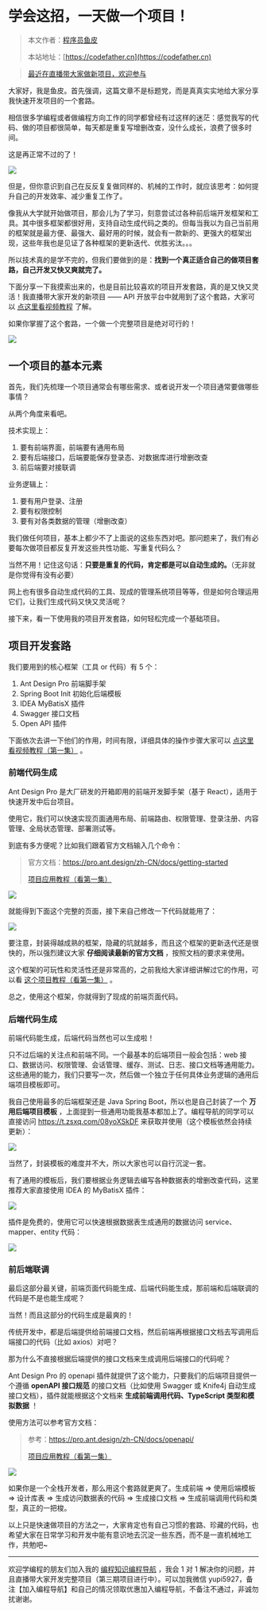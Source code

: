 # 学会这招，一天做一个项目！

> 本文作者：[程序员鱼皮](https://yuyuanweb.feishu.cn/wiki/Abldw5WkjidySxkKxU2cQdAtnah)
>
> 本站地址：[https://codefather.cn](https://codefather.cn)

> [最近在直播带大家做新项目，欢迎参与](https://mp.weixin.qq.com/s?__biz=MzI1NDczNTAwMA==&mid=2247529515&idx=1&sn=eb5e2af507ce35e3c4159dad7e1424f1&chksm=e9c293dcdeb51acac148fd14c0677ab3c1076c47ab52a33ffe7d682a3e1d1d8f37c4d3c7d167&token=1411297570&lang=zh_CN&scene=21#wechat_redirect)

大家好，我是鱼皮。首先强调，这篇文章不是标题党，而是真真实实地给大家分享我快速开发项目的一个套路。

相信很多学编程或者做编程方向工作的同学都曾经有过这样的迷茫：感觉我写的代码、做的项目都很简单，每天都是重复写增删改查，没什么成长，浪费了很多时间。

这是再正常不过的了！

![](https://pic.yupi.icu/5563/202311060950919.png)

但是，但你意识到自己在反反复复做同样的、机械的工作时，就应该思考：如何提升自己的开发效率、减少重复工作了。

像我从大学就开始做项目，那会儿为了学习，刻意尝试过各种前后端开发框架和工具。其中很多框架都很好用，支持自动生成代码之类的。但每当我以为自己当前用的框架就是最方便、最强大、最好用的时候，就会有一款新的、更强大的框架出现，这些年我也是见证了各种框架的更新迭代、优胜劣汰。。。

所以技术真的是学不完的，但我们要做到的是：**找到一个真正适合自己的做项目套路，自己开发又快又爽就完了。**

下面分享一下我摸索出来的，也是目前比较喜欢的项目开发套路，真的是又快又灵活！我直播带大家开发的新项目 —— API 开放平台中就用到了这个套路，大家可以 [点这里看视频教程](https://mp.weixin.qq.com/s?__biz=MzI1NDczNTAwMA==&mid=2247529515&idx=1&sn=eb5e2af507ce35e3c4159dad7e1424f1&chksm=e9c293dcdeb51acac148fd14c0677ab3c1076c47ab52a33ffe7d682a3e1d1d8f37c4d3c7d167&token=1411297570&lang=zh_CN&scene=21#wechat_redirect) 了解。

如果你掌握了这个套路，一个做一个完整项目是绝对可行的！

![](https://pic.yupi.icu/5563/202311060950010.png)

## 一个项目的基本元素

首先，我们先梳理一个项目通常会有哪些需求、或者说开发一个项目通常要做哪些事情？

从两个角度来看吧。

技术实现上：

1. 要有前端界面，前端要有通用布局
2. 要有后端接口，后端要能保存登录态、对数据库进行增删改查
3. 前后端要对接联调

业务逻辑上：

1. 要有用户登录、注册
2. 要有权限控制
3. 要有对各类数据的管理（增删改查）

我们做任何项目，基本上都少不了上面说的这些东西对吧。那问题来了，我们有必要每次做项目都反复开发这些共性功能、写重复代码么？

当然不用！记住这句话：**只要是重复的代码，肯定都是可以自动生成的。**（无非就是你觉得有没有必要）

网上也有很多自动生成代码的工具、现成的管理系统项目等等，但是如何合理运用它们，让我们生成代码又快又灵活呢？

接下来，看一下使用我的项目开发套路，如何轻松完成一个基础项目。

## 项目开发套路

我们要用到的核心框架（工具 or 代码）有 5 个：

1. Ant Design Pro 前端脚手架
2. Spring Boot Init 初始化后端模板
3. IDEA MyBatisX 插件
4. Swagger 接口文档
5. Open API 插件

下面依次去讲一下他们的作用，时间有限，详细具体的操作步骤大家可以 [点这里看视频教程（第一集）](https://mp.weixin.qq.com/s?__biz=MzI1NDczNTAwMA==&mid=2247529515&idx=1&sn=eb5e2af507ce35e3c4159dad7e1424f1&chksm=e9c293dcdeb51acac148fd14c0677ab3c1076c47ab52a33ffe7d682a3e1d1d8f37c4d3c7d167&token=1411297570&lang=zh_CN&scene=21#wechat_redirect) 。

### 前端代码生成

Ant Design Pro 是大厂研发的开箱即用的前端开发脚手架（基于 React），适用于快速开发中后台项目。

使用它，我们可以快速实现页面通用布局、前端路由、权限管理、登录注册、内容管理、全局状态管理、部署测试等。

到底有多方便呢？比如我们跟着官方文档输入几个命令：

> 官方文档：https://pro.ant.design/zh-CN/docs/getting-started
>
> [项目应用教程（看第一集）](https://mp.weixin.qq.com/s?__biz=MzI1NDczNTAwMA==&mid=2247508517&idx=1&sn=66803910cf2e7d88e6cab30df9271d5d&chksm=e9c245d2deb5ccc4a2287198f594e7fbcb43d00b0101d9cab77ff17c1412c46e5d99a438e48d&token=1411297570&lang=zh_CN&scene=21#wechat_redirect)

![](https://pic.yupi.icu/5563/202311060950168.png)

就能得到下面这个完整的页面，接下来自己修改一下代码就能用了：

![](https://pic.yupi.icu/5563/202311060950094.png)

要注意，封装得越成熟的框架，隐藏的坑就越多，而且这个框架的更新迭代还是很快的，所以强烈建议大家 **仔细阅读最新的官方文档** ，按照文档的要求来使用。

这个框架的可玩性和灵活性还是非常高的，之前我给大家详细讲解过它的作用，可以看 [这个项目教程（看第一集）](https://mp.weixin.qq.com/s?__biz=MzI1NDczNTAwMA==&mid=2247508517&idx=1&sn=66803910cf2e7d88e6cab30df9271d5d&chksm=e9c245d2deb5ccc4a2287198f594e7fbcb43d00b0101d9cab77ff17c1412c46e5d99a438e48d&token=1411297570&lang=zh_CN&scene=21#wechat_redirect) 。

总之，使用这个框架，你就得到了现成的前端页面代码。

### 后端代码生成

前端代码能生成，后端代码当然也可以生成啦！

只不过后端的关注点和前端不同。一个最基本的后端项目一般会包括：web 接口、数据访问、权限管理、会话管理、缓存、测试、日志、接口文档等通用能力。这些通用的能力，我们只要写一次，然后做一个独立于任何具体业务逻辑的通用后端项目模板即可。

我自己使用最多的后端框架还是 Java Spring Boot，所以也是自己封装了一个 **万用后端项目模板** ，上面提到一些通用功能我基本都加上了。编程导航的同学可以直接访问 https://t.zsxq.com/08yoXSkDF 来获取并使用（这个模板依然会持续更新）：

![](https://pic.yupi.icu/5563/202311060950344.png)

当然了，封装模板的难度并不大，所以大家也可以自行沉淀一套。

有了通用的模板后，我们要根据业务逻辑去编写各种数据表的增删改查代码，这里推荐大家直接使用 IDEA 的 MyBatisX 插件：

![](https://pic.yupi.icu/5563/202311060950099.png)

插件是免费的，使用它可以快速根据数据表生成通用的数据访问 service、mapper、entity 代码：

![](https://pic.yupi.icu/5563/202311060950007.png)

### 前后端联调

最后这部分最关键，前端页面代码能生成、后端代码能生成，那前端和后端联调的代码是不是也能生成呢？

当然！而且这部分的代码生成是最爽的！

传统开发中，都是后端提供给前端接口文档，然后前端再根据接口文档去写调用后端接口的代码（比如 axios）对吧？

那为什么不直接根据后端提供的接口文档来生成调用后端接口的代码呢？

Ant Design Pro 的 openapi 插件就提供了这个能力，只要我们的后端项目提供一个遵循 **openAPI 接口规范** 的接口文档（比如使用 Swagger 或 Knife4j 自动生成接口文档），插件就能根据这个文档来 **生成前端调用代码、TypeScript 类型和模拟数据** ！

使用方法可以参考官方文档：

> 参考：https://pro.ant.design/zh-CN/docs/openapi/
>
> [项目应用教程（看第一集）](https://mp.weixin.qq.com/s?__biz=MzI1NDczNTAwMA==&mid=2247508517&idx=1&sn=66803910cf2e7d88e6cab30df9271d5d&chksm=e9c245d2deb5ccc4a2287198f594e7fbcb43d00b0101d9cab77ff17c1412c46e5d99a438e48d&token=1411297570&lang=zh_CN&scene=21#wechat_redirect)

![](https://pic.yupi.icu/5563/202311060950165.png)

如果你是一个全栈开发者，那么用这个套路就更爽了。生成前端 => 使用后端模板 => 设计库表 => 生成访问数据表的代码 => 生成接口文档 => 生成前端调用代码和类型，真正的一把梭。

以上只是快速做项目的方法之一，大家肯定也有自己习惯的套路、珍藏的代码，也希望大家在日常学习和开发中能有意识地去沉淀一些东西，而不是一直机械地工作，共勉吧~



------


欢迎学编程的朋友们加入我的 [编程知识编程导航](https://mp.weixin.qq.com/s?__biz=MzI1NDczNTAwMA==&mid=2247524980&idx=2&sn=9ddcdb6c52aa096ed4c5ad0ced946a7d&chksm=e9c28583deb50c95f3c2665713a8bbc372c68332b3bfb846cf4b23af3f1cc07164832a291335&token=689599617&lang=zh_CN&scene=21#wechat_redirect) ，我会 1 对 1 解决你的问题，并且直播带大家开发完整项目（第三期项目进行中）。可以加我微信 yupi5927，备注【加入编程导航】和自己的情况领取优惠加入编程导航，不备注不通过，非诚勿扰谢谢。